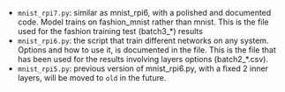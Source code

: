 - `mnist_rpi7.py`: similar as mnist_rpi6, with a polished and documented code. Model trains on fashion_mnist rather than mnist.  This is the file used for the fashion training test (batch3_*) results
- `mnist_rpi6.py`: the script that train different networks on any system. Options and how to use it, is documented in the file. This is the file that has been used for the results involving layers options (batch2_*.csv).
- `mnist_rpi5.py`: previous version of mnist_rpi6.py, with a fixed 2 inner layers, will be moved to `old` in the future.